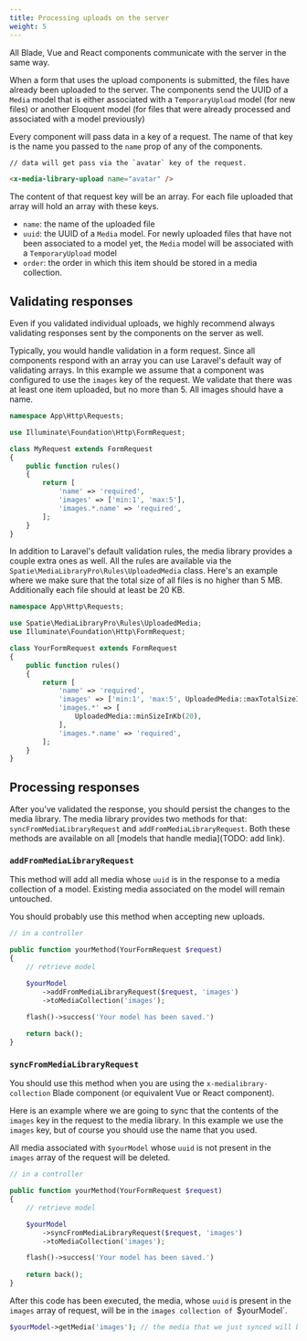 ```yaml
---
title: Processing uploads on the server
weight: 5
---
```


All Blade, Vue and React components communicate with the server in the same way. 

When a form that uses the upload components is submitted, the files have already been uploaded to the server. The components send the UUID of a `Media` model that is either associated with a `TemporaryUpload` model (for new files) or another Eloquent model (for files that were already processed and associated with a model previously)

Every component will pass data in a key of a request. The name of that key is the name you passed to the `name` prop of any of the components.

```html 
// data will get pass via the `avatar` key of the request.

<x-media-library-upload name="avatar" />
```

The content of that request key will be an array. For each file uploaded that array will hold an array with these keys.

- `name`: the name of the uploaded file
- `uuid`: the UUID of a `Media` model. For newly uploaded files that have not been associated to a model yet, the `Media` model will be associated with a `TemporaryUpload` model
- `order`: the order in which this item should be stored in a media collection.

## Validating responses

Even if you validated individual uploads, we highly recommend always validating responses sent by the components on the server as well.

Typically, you would handle validation in a form request. Since all components respond with an array you can use Laravel's default way of validating arrays. In this example we assume that a component was configured to use the `images` key of the request. We validate that there was at least one item uploaded, but no more than 5. All images should have a name.

```php
namespace App\Http\Requests;

use Illuminate\Foundation\Http\FormRequest;

class MyRequest extends FormRequest
{
    public function rules()
    {
        return [
            'name' => 'required',
            'images' => ['min:1', 'max:5'],
            'images.*.name' => 'required',
        ];
    }
}
```

In addition to Laravel's default validation rules, the media library provides a couple extra ones as well. All the rules are available via the `Spatie\MediaLibraryPro\Rules\UploadedMedia` class. Here's an example where we make sure that the total size of all files is no higher than 5 MB. Additionally each file should at least be 20 KB.

```php
namespace App\Http\Requests;

use Spatie\MediaLibraryPro\Rules\UploadedMedia;
use Illuminate\Foundation\Http\FormRequest;

class YourFormRequest extends FormRequest
{
    public function rules()
    {
        return [
            'name' => 'required',
            'images' => ['min:1', 'max:5', UploadedMedia::maxTotalSizeInKb(5 * 1024)],
            'images.*' => [
                UploadedMedia::minSizeInKb(20),
            ],
            'images.*.name' => 'required',
        ];
    }
}
```

## Processing responses

After you've validated the response, you should persist the changes to the media library. The media library provides two methods for that: `syncFromMediaLibraryRequest` and `addFromMediaLibraryRequest`. Both these methods are available on all [models that handle media](TODO: add link).

### `addFromMediaLibraryRequest`

This method will add all media whose `uuid` is in the response to a media collection of a model. Existing media associated on the model will remain untouched.

You should probably use this method when accepting new uploads.

```php
// in a controller

public function yourMethod(YourFormRequest $request)
{
    // retrieve model 

    $yourModel
        ->addFromMediaLibraryRequest($request, 'images')
        ->toMediaCollection('images');

    flash()->success('Your model has been saved.')
    
    return back();
}
```


### `syncFromMediaLibraryRequest` 

You should use this method when you are using the `x-medialibrary-collection` Blade component (or equivalent Vue or React component).

Here is an example where we are going to sync that the contents of the `images` key in the request to the media library. 
In this example we use the `images` key, but of course you should use the name that you used.

All media associated with `$yourModel` whose `uuid` is not present in the `images` array of the request will be deleted.

```php
// in a controller

public function yourMethod(YourFormRequest $request)
{
    // retrieve model 

    $yourModel
        ->syncFromMediaLibraryRequest($request, 'images')
        ->toMediaCollection('images');

    flash()->success('Your model has been saved.')
    
    return back();
}
```

After this code has been executed, the media, whose `uuid` is present in the `images` array of request, will be in the `images collection of `$yourModel`.

```php
$yourModel->getMedia('images'); // the media that we just synced will be returned.
```



